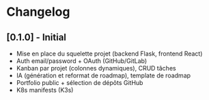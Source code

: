 # Changelog

## [0.1.0] - Initial
- Mise en place du squelette projet (backend Flask, frontend React)
- Auth email/password + OAuth (GitHub/GitLab)
- Kanban par projet (colonnes dynamiques), CRUD tâches
- IA (génération et reformat de roadmap), template de roadmap
- Portfolio public + sélection de dépôts GitHub
- K8s manifests (K3s)

